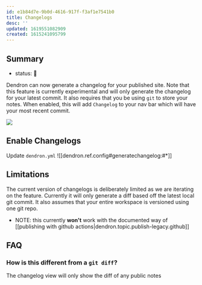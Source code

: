```yaml
---
id: e1b84d7e-9b0d-4616-917f-f3af1e7541b0
title: Changelogs
desc: ''
updated: 1619551082909
created: 1615241095799
---
```


## Summary
- status: 🚧

Dendron can now generate a changelog for your published site. Note that this feature is currently experimental and will only generate the changelog for your latest commit. It also requires that you be using `git` to store your notes. When enabled, this will add `Changelog` to your nav bar which will have your most recent commit. 

![](https://foundation-prod-assetspublic53c57cce-8cpvgjldwysl.s3-us-west-2.amazonaws.com/assets/images/Fullscreen_3_8_21__2_05_PM.jpg)

## Enable Changelogs

Update `dendron.yml`
![[dendron.ref.config#generatechangelog:#*]]

## Limitations

The current version of changelogs is deliberately limited as we are iterating on the feature. Currently it will only generate a diff based off the latest local git commit. It also assumes that your entire workspace is versioned using one git repo. 

- NOTE: this currently **won't** work with the documented way of [[publishing with github actions|dendron.topic.publish-legacy.github]]

## FAQ

### How is this different from a `git diff`?

The changelog view will only show the diff of any public notes
